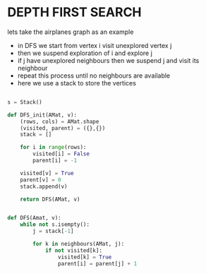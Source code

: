 # DEPTH FIRST SEARCH

lets take the airplanes graph as an example
* in DFS we start from vertex i visit unexplored vertex j
* then we suspend exploration of i and explore j
* if j have unexplored neighbours then we suspend j and visit its neighbour
* repeat this process until no neighbours are available
* here we use a stack to store the vertices

```python

s = Stack()

def DFS_init(AMat, v):
    (rows, cols) = AMat.shape
    (visited, parent) = ({},{})
    stack = []

    for i in range(rows):
        visited[i] = False
        parent[i] = -1

    visited[v] = True
    parent[v] = 0
    stack.append(v)

    return DFS(AMat, v)


def DFS(Amat, v):
    while not s.isempty():
        j = stack[-1]

        for k in neighbours(AMat, j):
            if not visited[k]:
                visited[k] = True
                parent[i] = parent[j] + 1





```

